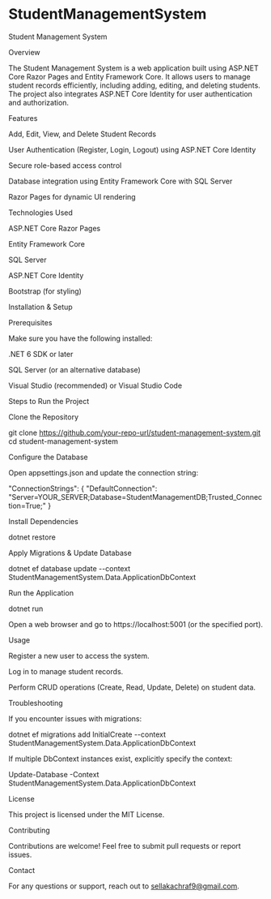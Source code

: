 # StudentManagementSystem

Student Management System

Overview

The Student Management System is a web application built using ASP.NET Core Razor Pages and Entity Framework Core. It allows users to manage student records efficiently, including adding, editing, and deleting students. The project also integrates ASP.NET Core Identity for user authentication and authorization.

Features

Add, Edit, View, and Delete Student Records

User Authentication (Register, Login, Logout) using ASP.NET Core Identity

Secure role-based access control

Database integration using Entity Framework Core with SQL Server

Razor Pages for dynamic UI rendering

Technologies Used

ASP.NET Core Razor Pages

Entity Framework Core

SQL Server

ASP.NET Core Identity

Bootstrap (for styling)

Installation & Setup

Prerequisites

Make sure you have the following installed:

.NET 6 SDK or later

SQL Server (or an alternative database)

Visual Studio (recommended) or Visual Studio Code

Steps to Run the Project

Clone the Repository

git clone https://github.com/your-repo-url/student-management-system.git
cd student-management-system

Configure the Database

Open appsettings.json and update the connection string:

"ConnectionStrings": {
  "DefaultConnection": "Server=YOUR_SERVER;Database=StudentManagementDB;Trusted_Connection=True;"
}

Install Dependencies

dotnet restore

Apply Migrations & Update Database

dotnet ef database update --context StudentManagementSystem.Data.ApplicationDbContext

Run the Application

dotnet run

Open a web browser and go to https://localhost:5001 (or the specified port).

Usage

Register a new user to access the system.

Log in to manage student records.

Perform CRUD operations (Create, Read, Update, Delete) on student data.

Troubleshooting

If you encounter issues with migrations:

dotnet ef migrations add InitialCreate --context StudentManagementSystem.Data.ApplicationDbContext

If multiple DbContext instances exist, explicitly specify the context:

Update-Database -Context StudentManagementSystem.Data.ApplicationDbContext

License

This project is licensed under the MIT License.

Contributing

Contributions are welcome! Feel free to submit pull requests or report issues.

Contact

For any questions or support, reach out to sellakachraf9@gmail.com.

